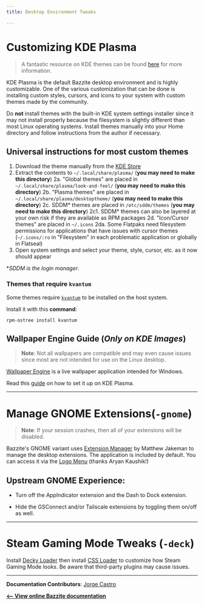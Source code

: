 ```yaml
---
title: Desktop Environment Tweaks

---
```


# Customizing KDE Plasma

>A fantastic resource on KDE themes can be found [here](https://itsfoss.com/properly-theme-kde-plasma/) for more information.

KDE Plasma is the default Bazzite desktop environment and is highly customizable.  One of the various customization that can be done is installing custom styles, cursors, and icons to your system with custom themes made by the community.

Do **not** install themes with the built-in KDE system settings installer since it may not install properly because the filesystem is slightly different than most Linux operating systems.  Install themes manually into your Home directory and follow instructions from the author if necessary.

## Universal instructions for most custom themes

1. Download the theme manually from the [KDE Store](https://store.kde.org/browse/)
2. Extract the contents to `~/.local/share/plasma/` (**you may need to make this directory**)
2a. "Global themes" are placed in `~/.local/share/plasma/look-and-feel/` (**you may need to make this directory**)
2b. "Plasma themes" are placed in `~/.local/share/plasma/desktoptheme/` (**you may need to make this directory**)
2c.  SDDM* themes are placed in `/etc/sddm/themes` (**you may need to make this directory**)
2c1. SDDM* themes can also be layered at your own risk if they are available as RPM packages
2d. "Icon/Cursor themes" are placed in `~/.icons`
2da. Some Flatpaks need filesystem permissions for applications that have issues with cursor themes (`~/.icons/:ro` in "Filesystem" in each problematic application or globally in Flatseal)
3. Open system settings and select your theme, style, cursor, etc. as it now should appear

**SDDM is the login manager*.

### Themes that require `kvantum`

Some themes require [`kvantum`](https://github.com/tsujan/Kvantum/blob/master/Kvantum/README.md) to be installed on the host system.

Install it with this **command**:

```
rpm-ostree install kvantum
```

## Wallpaper Engine Guide (*Only on KDE Images*)

>**Note**: Not all wallpapers are compatible and may even cause issues since most are not intended for use on the Linux desktop.

[Wallpaper Engine](https://www.wallpaperengine.io/en) is a live wallpaper application intended for Windows.

Read this [guide](https://github.com/catsout/wallpaper-engine-kde-plugin/blob/main/README.md#usage) on how to set it up on KDE Plasma.

<hr>

# Manage GNOME Extensions(`-gnome`)

>**Note**: If your session crashes, then all of your extensions will be disabled.

Bazzite's GNOME variant uses [Extension Manager](https://flathub.org/apps/com.mattjakeman.ExtensionManager) by Matthew Jakeman to manage the desktop extensions. The application is included by default. You can access it via the [Logo Menu](https://github.com/Aryan20/Logomenu) (thanks Aryan Kaushik!)

## Upstream GNOME Experience:

- Turn off the AppIndicator extension and the Dash to Dock extension.

- Hide the GSConnect and/or Tailscale extensions by toggling them on/off as well. 

<hr>

# Steam Gaming Mode Tweaks (`-deck`)

Install [Decky Loader](https://decky.xyz/) then install [CSS Loader](https://docs.deckthemes.com/) to customize how Steam Gaming Mode looks.  Be aware that third-party plugins may cause issues.

<hr>

**Documentation Contributors**: [Jorge Castro](https://github.com/castrojo)

[**<-- View online Bazzite documentation**](https://universal-blue.discourse.group/docs?topic=574)